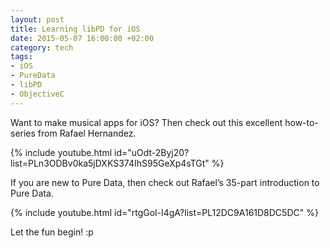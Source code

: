 ```yaml
---
layout: post
title: Learning libPD for iOS
date: 2015-05-07 16:00:00 +02:00
category: tech
tags:
- iOS
- PureData
- libPD
- ObjectiveC
---
```

Want to make musical apps for iOS? Then check out this excellent how-to-series from Rafael Hernandez.

{% include youtube.html id="uOdt-2Byj20?list=PLn3ODBv0ka5jDXKS374IhS95GeXp4sTGt" %}

If you are new to Pure Data, then check out Rafael’s 35-part introduction to Pure Data.

{% include youtube.html id="rtgGol-I4gA?list=PL12DC9A161D8DC5DC" %}

Let the fun begin! :p
